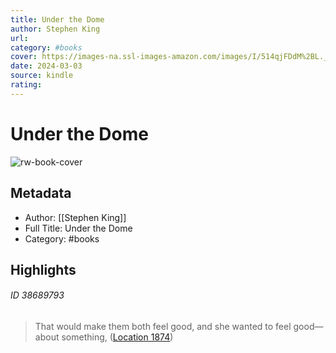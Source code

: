 ```yaml
---
title: Under the Dome
author: Stephen King
url: 
category: #books
cover: https://images-na.ssl-images-amazon.com/images/I/514qjFDdM%2BL._SL200_.jpg
date: 2024-03-03
source: kindle
rating:
---
```

# Under the Dome

![rw-book-cover](https://images-na.ssl-images-amazon.com/images/I/514qjFDdM%2BL._SL200_.jpg)

## Metadata
- Author: [[Stephen King]]
- Full Title: Under the Dome
- Category: #books

## Highlights
###### ID 38689793
> That would make them both feel good, and she wanted to feel good—about something, ([Location 1874](https://readwise.io/to_kindle?action=open&asin=B0030H7UIU&location=1874))
    
